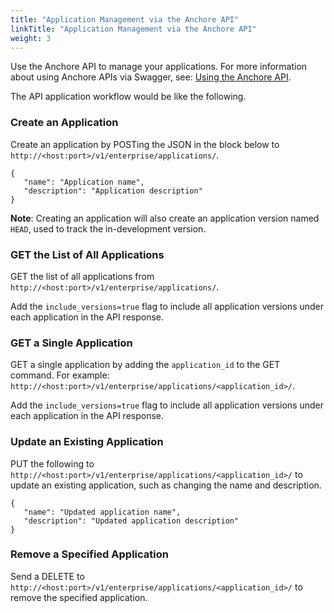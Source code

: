 ```yaml
---
title: "Application Management via the Anchore API"
linkTitle: "Application Management via the Anchore API"
weight: 3
---
```


Use the Anchore API to manage your applications.  For more information about using Anchore APIs via Swagger, see: [Using the Anchore API](https://docs.anchore.com/current/docs/using/api_usage/).

The API application workflow would be like the following.

### Create an Application

Create an application by POSTing the JSON in the block below to `http://<host:port>/v1/enterprise/applications/`.

```
{
   "name": "Application name",
   "description": "Application description"
}
```

**Note**: Creating an application will also create an application version named `HEAD`, used to track the in-development version.

### GET the List of All Applications

GET the list of all applications from `​​http://<host:port>/v1/enterprise/applications/`. 

Add the `include_versions=true` flag to include all application versions under each application in the API response.
 

### GET a Single Application

GET a single application by adding the `application_id` to the GET command. For example: `http://<host:port>/v1/enterprise/applications/<application_id>/`.

Add the `include_versions=true` flag to include all application versions under each application in the API response.
 

### Update an Existing Application

PUT the following to `http://<host:port>/v1/enterprise/applications/<application_id>/` to update an existing application, such as changing the name and description.

```
{
   "name": "Updated application name",
   "description": "Updated application description"
}
``` 

### Remove a Specified Application

Send a DELETE to `http://<host:port>/v1/enterprise/applications/<application_id>/` to remove the specified application. 
